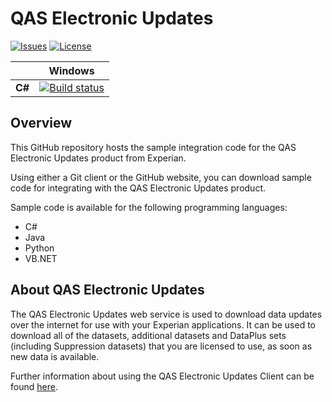 # QAS Electronic Updates

[![Issues](https://img.shields.io/github/issues/experiandataquality/electronicupdates.svg?label=Issues)](https://github.com/experiandataquality/electronicupdates/issues) [![License](https://img.shields.io/github/license/experiandataquality/electronicupdates.svg?label=License)](https://github.com/experiandataquality/electronicupdates/blob/master/LICENSE)

| | Windows |
|:-:|:-:|
| **C#** | [![Build status](https://img.shields.io/appveyor/ci/experiandataquality/electronicupdates/master.svg)](https://ci.appveyor.com/project/experiandataquality/electronicupdates) |

## Overview

This GitHub repository hosts the sample integration code for the QAS Electronic Updates product from Experian.

Using either a Git client or the GitHub website, you can download sample code for integrating with the QAS Electronic Updates product.

Sample code is available for the following programming languages:

 * C#
 * Java
 * Python
 * VB.NET

## About QAS Electronic Updates

The QAS Electronic Updates web service is used to download data updates over the internet for use with your Experian applications. It can be used to download all of the datasets, additional datasets and DataPlus sets (including Suppression datasets) that you are licensed to use, as soon as new data is available.

Further information about using the QAS Electronic Updates Client can be found [here](http://support.qas.com/using_electronic_updates_1986.htm).
